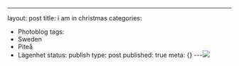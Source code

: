 ---
layout: post
title: i am in christmas
categories:
- Photoblog
tags:
- Sweden
- Piteå
- Lägenhet
status: publish
type: post
published: true
meta: {}
---![](/squarespace_images/static_500baf96c4aa540325612fa5_500bb0b2e4b042ea6e35b13f_5019f382e4b0b45850a90feb_1292097079000__img.jpg_)
